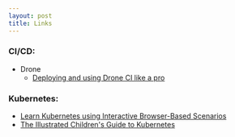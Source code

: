 ```yaml
---
layout: post
title: Links
---
```


### CI/CD:
* Drone
  * [Deploying and using Drone CI like a pro](https://medium.com/prodopsio/how-i-helped-my-company-ship-features-10-times-faster-and-made-dev-and-ops-win-a758a83b530c)

### Kubernetes:

* [Learn Kubernetes using Interactive Browser-Based Scenarios](https://www.katacoda.com/courses/kubernetes)
* [The Illustrated Children's Guide to Kubernetes](https://www.youtube.com/watch?v=4ht22ReBjno)

